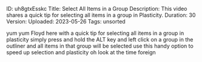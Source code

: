 ID: uh8gtxEsskc
Title: Select All Items in a Group
Description: This video shares a quick tip for selecting all items in a group in Plasticity.
Duration: 30
Version: 
Uploaded: 2023-05-26
Tags: unsorted

yum yum Floyd here with a quick tip for
selecting all items in a group in
plasticity simply press and hold the ALT
key and left click on a group in the
outliner and all items in that group
will be selected
use this handy option to speed up
selection and plasticity oh look at the
time
foreign

